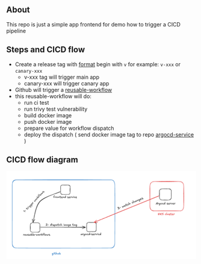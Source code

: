## About
This repo is just a simple app frontend for demo how to trigger a CICD pipeline

## Steps and CICD flow
- Create a release tag with [format](https://github.com/thienchuong/frontend/blob/main/.github/workflows/build-and-push.yaml#L5) begin with `v` for example: `v-xxx` or `canary-xxx`
  - v-xxx tag will trigger main app
  - canary-xxx will trigger canary app
- Github will trigger a [reusable-workflow](https://github.com/thienchuong/reusable-workflows/blob/main/.github/workflows/build-push.yaml)
- this reusable-workflow will do:
  - run ci test
  - run trivy test vulnerability
  - build docker image
  - push docker image
  - prepare value for workflow dispatch
  - deploy the dispatch ( send docker image tag to repo [argocd-service](https://github.com/thienchuong/argocd-service) )

## CICD flow diagram
![image info](./image/Screenshot.png)
